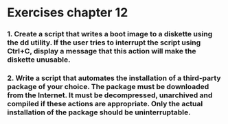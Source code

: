 # Exercises chapter 12
### 1. Create a script that writes a boot image to a diskette using the dd utility. If the user tries to interrupt the script using Ctrl+C, display a message that this action will make the diskette unusable.

### 2. Write a script that automates the installation of a third-party package of your choice. The package must be downloaded from the Internet. It must be decompressed, unarchived and compiled if these actions are appropriate. Only the actual installation of the package should be uninterruptable.
